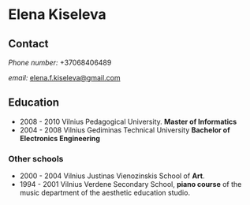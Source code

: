 # Elena Kiseleva
## Contact

*Phone number:* +37068406489

*email:* elena.f.kiseleva@gmail.com

## Education

- 2008 - 2010  Vilnius Pedagogical University. 
**Master of Informatics** 
- 2004 - 2008 Vilnius Gediminas Technical University
**Bachelor of Electronics Engineering** 

### Other schools
- 2000 - 2004 Vilnius Justinas Vienozinskis School of **Art**.
- 1994 - 2001 Vilnius Verdene Secondary School, **piano course** of the music department of the aesthetic education studio.

